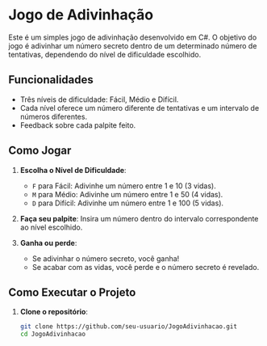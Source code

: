 # Jogo de Adivinhação

Este é um simples jogo de adivinhação desenvolvido em C#. O objetivo do jogo é adivinhar um número secreto dentro de um determinado número de tentativas, dependendo do nível de dificuldade escolhido.

## Funcionalidades

- Três níveis de dificuldade: Fácil, Médio e Difícil.
- Cada nível oferece um número diferente de tentativas e um intervalo de números diferentes.
- Feedback sobre cada palpite feito.

## Como Jogar

1. **Escolha o Nível de Dificuldade**:
   - `F` para Fácil: Adivinhe um número entre 1 e 10 (3 vidas).
   - `M` para Médio: Adivinhe um número entre 1 e 50 (4 vidas).
   - `D` para Difícil: Adivinhe um número entre 1 e 100 (5 vidas).

2. **Faça seu palpite**: Insira um número dentro do intervalo correspondente ao nível escolhido.

3. **Ganha ou perde**:
   - Se adivinhar o número secreto, você ganha!
   - Se acabar com as vidas, você perde e o número secreto é revelado.

## Como Executar o Projeto

1. **Clone o repositório**:
   ```bash
   git clone https://github.com/seu-usuario/JogoAdivinhacao.git
   cd JogoAdivinhacao
